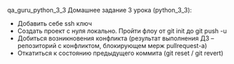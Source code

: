 qa_guru_python_3_3
Домашнее задание 3 урока (python_3_3):

* Добавить себе ssh ключ
* Создать проект с нуля локально. Пройти флоу от git init до git push -u
* Добиться возникновения конфликта (результат выполнения ДЗ – репозиторий с конфликтом, блокирующем мерж pullrequest-а)
* Откатиться к состоянию предыдущего коммита (git reset / git revert)